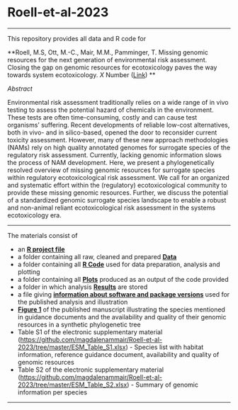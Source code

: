 # Roell-et-al-2023

---

This repository provides all data and R code for 
  
**Roell, M.S, Ott, M.-C., Mair, M.M., Pamminger, T. Missing genomic resources for the next generation of environmental risk assessment. Closing the gap on genomic resources for ecotoxicology paves the way towards system ecotoxicology. *X* Number ([Link](Link)) ** 
    
      
*Abstract*  

Environmental risk assessment traditionally relies on a wide range of in vivo testing to assess the potential hazard of chemicals in the environment. These tests are often time-consuming, costly and can cause test organisms’ suffering. Recent developments of reliable low-cost alternatives, both in vivo- and in silico-based, opened the door to reconsider current toxicity assessment. However, many of these new approach methodologies (NAMs) rely on high quality annotated genomes for surrogate species of the regulatory risk assessment. Currently, lacking genomic information slows the process of NAM development. Here, we present a phylogenetically resolved overview of missing genomic resources for surrogate species within regulatory ecotoxicological risk assessment. We call for an organized and systematic effort within the (regulatory) ecotoxicological community to provide these missing genomic resources. Further, we discuss the potential of a standardized genomic surrogate species landscape to enable a robust and non-animal reliant ecotoxicological risk assessment in the systems ecotoxicology era.

 ---
  
The materials consist of

* an [**R project file**](https://github.com/magdalenammair/Roell-et-al-2023/tree/master/Roell-et-al-2023.Rproj)
* a folder containing all raw, cleaned and prepared [**Data**](https://github.com/magdalenammair/Roell-et-al-2023/tree/master/Data)
* a folder containing all [**R Code**](https://github.com/magdalenammair/Roell-et-al-2023/tree/master/Code) used for data preparation, analysis and plotting
* a folder containing all [**Plots**](https://github.com/magdalenammair/Roell-et-al-2023/tree/master/Plots) produced as an output of the code provided
* a folder in which analysis [**Results**](https://github.com/magdalenammair/Roell-et-al-2023/tree/master/Results) are stored
* a file giving [**information about software and package versions**](https://github.com/magdalenammair/Roell-et-al-2023/tree/master/sessionInfo.txt) used for the published analysis and illustration
* [**Figure 1**](https://github.com/magdalenammair/Roell-et-al-2023/tree/master/figure01.png) of the published manuscript illustrating the species mentioned in guidance documents and the availability and quality of their genomic resources in a synthetic phylogenetic tree
* Table S1 of the electronic supplementary material (https://github.com/magdalenammair/Roell-et-al-2023/tree/master/ESM_Table_S1.xlsx) - Species list with habitat information, reference guidance document, availability and quality of genomic resources 
* Table S2 of the electronic supplementary material (https://github.com/magdalenammair/Roell-et-al-2023/tree/master/ESM_Table_S2.xlsx) - Summary of genomic information per species
---


